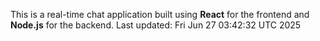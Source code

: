 This is a real-time chat application built using **React** for the frontend and **Node.js** for the backend.
Last updated: Fri Jun 27 03:42:32 UTC 2025
